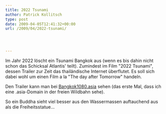 ```yaml
---
title: 2022 Tsunami
author: Patrick Kollitsch
type: post
date: 2009-04-05T12:41:32+00:00
url: /2009/04/2022-tsunami/




---
```

Im Jahr 2022 löscht ein Tsunami Bangkok aus (wenn es bis dahin nicht schon das Schicksal Atlantis' teilt). Zumindest im Film "2022 Tsunami", dessen Trailer zur Zeit das thailändische Internet überflutet. Es soll sich dabei wohl um einen Film a la "The day after Tomorrow" handeln. 

Den Trailer kann man bei [Bangkok1080.asia][1] sehen (das erste Mal, dass ich eine .asia-Domain in der freien Wildbahn sehe). 

So ein Buddha sieht viel besser aus den Wassermassen auftauchend aus als die Freiheitsstatue...

 [1]: http://www.bangkok1080.asia/items/view/49/tsunami-teaser-trailer